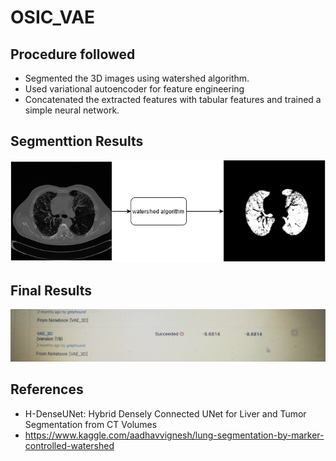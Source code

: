 # OSIC_VAE
## Procedure followed
- Segmented the 3D images using watershed algorithm. 
- Used variational autoencoder for feature engineering
- Concatenated the extracted features with tabular features and trained a simple neural network.

## Segmenttion Results

![](images/segmentation.png)

## Final Results

![](images/OSIC_results.jpg)

## References
- H-DenseUNet: Hybrid Densely Connected UNet for Liver and Tumor Segmentation from CT Volumes
- https://www.kaggle.com/aadhavvignesh/lung-segmentation-by-marker-controlled-watershed
